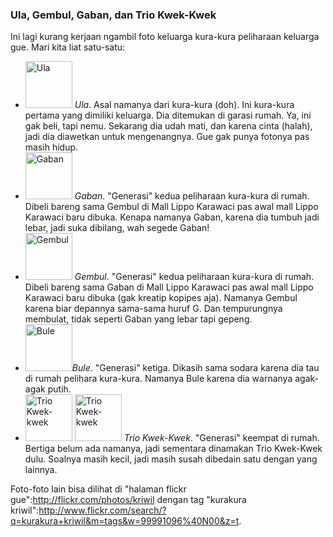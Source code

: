 ### Ula, Gembul, Gaban, dan Trio Kwek-Kwek

Ini lagi kurang kerjaan ngambil foto keluarga kura-kura peliharaan keluarga gue. Mari kita liat satu-satu:

* <a href="http://www.flickr.com/photos/kriwil/3092250232/" title="Ula by kriwil, on Flickr"><img class="floatleft" src="http://farm4.static.flickr.com/3206/3092250232_e6be1560b9_s.jpg" width="75" height="75" alt="Ula" /></a> *Ula*. Asal namanya dari kura-kura (doh). Ini kura-kura pertama yang dimiliki keluarga. Dia ditemukan di garasi rumah. Ya, ini gak beli, tapi nemu. Sekarang dia udah mati, dan karena cinta (halah), jadi dia diawetkan untuk mengenangnya. Gue gak punya fotonya pas masih hidup.
* <a href="http://www.flickr.com/photos/kriwil/3092159064/" title="Gaban by kriwil, on Flickr"><img class="floatleft" src="http://farm4.static.flickr.com/3173/3092159064_c20d577149_s.jpg" width="75" height="75" alt="Gaban" /></a> *Gaban*. "Generasi" kedua peliharaan kura-kura di rumah. Dibeli bareng sama Gembul di Mall Lippo Karawaci pas awal mall Lippo Karawaci baru dibuka. Kenapa namanya Gaban, karena dia tumbuh jadi lebar, jadi suka dibilang, wah segede Gaban!
* <a href="http://www.flickr.com/photos/kriwil/3092161210/" title="Gembul by kriwil, on Flickr"><img class="floatleft" src="http://farm4.static.flickr.com/3097/3092161210_8b4c01b2a8_s.jpg" width="75" height="75" alt="Gembul" /></a> *Gembul*. "Generasi" kedua peliharaan kura-kura di rumah. Dibeli bareng sama Gaban di Mall Lippo Karawaci pas awal mall Lippo Karawaci baru dibuka (gak kreatip kopipes aja). Namanya Gembul karena biar depannya sama-sama huruf G. Dan tempurungnya membulat, tidak seperti Gaban yang lebar tapi gepeng.
* <a href="http://www.flickr.com/photos/kriwil/3091322047/" title="Bule by kriwil, on Flickr"><img class="floatleft" src="http://farm4.static.flickr.com/3084/3091322047_e1cd8d2e57_s.jpg" width="75" height="75" alt="Bule" /></a>*Bule*. "Generasi" ketiga. Dikasih sama sodara karena dia tau di rumah pelihara kura-kura. Namanya Bule karena dia warnanya agak-agak putih.
* <a href="http://www.flickr.com/photos/kriwil/3091324861/" title="Trio Kwek-kwek by kriwil, on Flickr"><img class="floatleft" src="http://farm4.static.flickr.com/3149/3091324861_2ef9487bfc_s.jpg" width="75" height="75" alt="Trio Kwek-kwek" /></a> <a href="http://www.flickr.com/photos/kriwil/3092158274/" title="Trio Kwek-kwek by kriwil, on Flickr"><img class="floatleft" src="http://farm4.static.flickr.com/3066/3092158274_6f5088bd4b_s.jpg" width="75" height="75" alt="Trio Kwek-kwek" /></a> *Trio Kwek-Kwek*. "Generasi" keempat di rumah. Bertiga belum ada namanya, jadi sementara dinamakan Trio Kwek-Kwek dulu. Soalnya masih kecil, jadi masih susah dibedain satu dengan yang lainnya.

Foto-foto lain bisa dilihat di "halaman flickr gue":http://flickr.com/photos/kriwil dengan tag "kurakura kriwil":http://www.flickr.com/search/?q=kurakura+kriwil&m=tags&w=99991096%40N00&z=t.

<!-- {"time": "2008-12-08 01:04:22", "title": "Ula, Gembul, Gaban, dan Trio Kwek-Kwek"} -->
